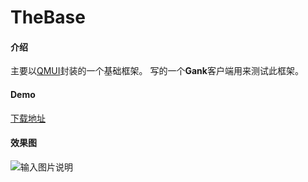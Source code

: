 # TheBase

#### 介绍
主要以[QMUI](https://github.com/Tencent/QMUI_Android)封装的一个基础框架。
写的一个**Gank**客户端用来测试此框架。

#### Demo
[下载地址](https://gitee.com/theoneee/TheBase/raw/master/app/release/app-release.apk)

#### 效果图

![输入图片说明](https://gitee.com/theoneee/TheBase/blob/master/image/S90312-151521.png "在这里输入图片标题")